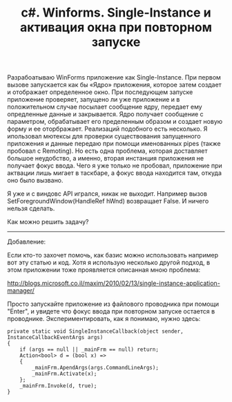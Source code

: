 ﻿---
title: "c#. Winforms. Single-Instance и активация окна при повторном запуске"
se.owner.user_id: 193306
se.owner.display_name: "Sergej Loos"
se.owner.link: "https://ru.stackoverflow.com/users/193306/sergej-loos"
se.link: "https://ru.stackoverflow.com/questions/831776/c-winforms-single-instance-%d0%b8-%d0%b0%d0%ba%d1%82%d0%b8%d0%b2%d0%b0%d1%86%d0%b8%d1%8f-%d0%be%d0%ba%d0%bd%d0%b0-%d0%bf%d1%80%d0%b8-%d0%bf%d0%be%d0%b2%d1%82%d0%be%d1%80%d0%bd%d0%be%d0%bc-%d0%b7%d0%b0%d0%bf%d1%83%d1%81%d0%ba%d0%b5"
se.question_id: 831776
se.post_type: question
se.score: 4
---
<p>Разрабоатываю WinForms  приложение как Single-Instance. При первом вызове запускается как бы «Ядро» приложения, которое затем создает и отображает определенное окно. При последующем запуске приложение проверяет, запущено ли уже приложение и в положительном случае посылает сообщение ядру, передает ему опредленные данные и закрывается. Ядро получает сообщение с параметром, обрабатывает его пределенным образом и создает новую форму и ее оторбражает.
Реализаций подобного есть несколько. Я ипользовал мютексы для проверки существования запущенного приложения и данные передаю при помощи именованных pipes (также пробовал с Remoting). Но есть одна проблема, которая доставляет большое неудобство, а именно, вторая инстанция приложения не получает фокус ввода. Чего я уже только не пробовал, приложение при актвации лишь мигает в таскбаре, а фокус ввода находится там, откуда оно было вызвано.</p>

<p>Я уже и с виндовc API игрался, никак не выходит. Например вызов SetForegroundWindow(HandleRef hWnd) возвращает False. И ничего нельзя сделать.</p>

<p>Как можно решить задачу?</p>

<hr>

<p>Добавление:</p>

<p>Если кто-то захочет помочь, как базис можно использовать например вот эту статью и код. Хотя я использую несколько другой подход, в этом приложении тоже проявляется описанная мною проблема: </p>

<p><a href="http://blogs.microsoft.co.il/maxim/2010/02/13/single-instance-application-manager/" rel="nofollow noreferrer">http://blogs.microsoft.co.il/maxim/2010/02/13/single-instance-application-manager/</a></p>

<p>Просто запускайте приложение из файлового проводника при помощи "Enter", и увидете что фокус ввода при повторном запуске остается в проводнике. Экспериментировать, как я понимаю, нужно здесь:</p>

<pre><code>private static void SingleInstanceCallback(object sender, InstanceCallbackEventArgs args)
{
    if (args == null || _mainFrm == null) return;
    Action&lt;bool&gt; d = (bool x) =&gt;
    {
        _mainFrm.ApendArgs(args.CommandLineArgs);
        _mainFrm.Activate(x);
    };
    _mainFrm.Invoke(d, true);
}
</code></pre>
